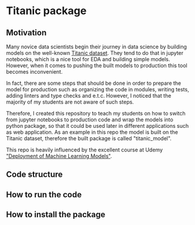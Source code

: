 # Titanic package
## Motivation
Many novice data scientists begin their journey in data science
by building models on the well-known [Titanic dataset](https://www.kaggle.com/c/titanic).
They tend to do that in jupyter notebooks, which is a nice tool for EDA and
building simple models. However, when it comes to pushing the built models to production
this tool becomes inconvenient.

In fact, there are some steps that should be done in order to prepare the model for
production such as organizing the code in modules, writing tests, adding linters
and type checks and e.t.c. However, I noticed that the majority of my students
are not aware of such steps.

Therefore, I created this repository to teach my students on how to switch from jupyter
notebooks to production code and wrap the models into python package, so that it could be used later
in different applications such as web application. As an example in this repo the model is built on the Titanic dataset,
therefore the built package is called "titanic_model".

This repo is heavily influenced by the excellent
course at Udemy
["Deployment of Machine Learning Models"](https://www.udemy.com/course/deployment-of-machine-learning-models/).

## Code structure
## How to run the code
## How to install the package
